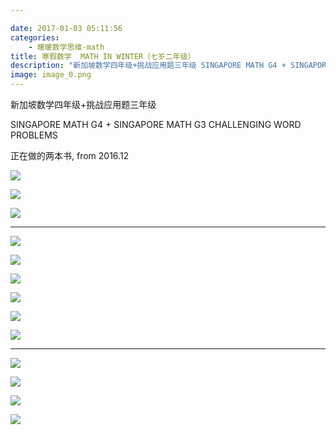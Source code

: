 ```yaml
---

date: 2017-01-03 05:11:56
categories:
    - 暖暖数学思维-math
title: 寒假数学  MATH IN WINTER（七岁二年级）
description: "新加坡数学四年级+挑战应用题三年级 SINGAPORE MATH G4 + SINGAPORE MATH G3 CHALLENGING WORD PROBLEMS 正在做的两本书, from 2016..."
image: image_0.png
---
```


新加坡数学四年级+挑战应用题三年级 

SINGAPORE MATH G4 \+ SINGAPORE MATH G3 CHALLENGING WORD PROBLEMS  
  


  


正在做的两本书, from 2016.12

  


  


![](image_0.png)  
  


![](image_1.png)

  
![](image_2.png)

---
![](image_3.png)  
  
![](image_4.png)  
  
![](image_5.png)  
  
![](image_6.png)  
  
![](image_7.png)  
  
  
  
  
  
![](image_8.png)

---

![](image_9.png)  
  
![](image_10.png)  
  
![](image_11.png)  
  
![](image_12.png)